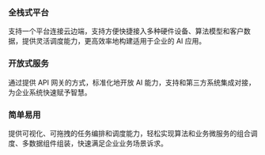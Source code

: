### 全栈式平台
支持一个平台连接云边端，支持方便快捷接入多种硬件设备、算法模型和客户数据，提供灵活调度能力，更高效率地构建适用于企业的 AI 应用。

### 开放式服务
通过提供 API 网关的方式，标准化地开放 AI 能力，支持和第三方系统集成对接，为企业系统快速赋予智慧。

### 简单易用
提供可视化、可拖拽的任务编排和调度能力，轻松实现算法和业务微服务的组合调度、多数据组件组装，快速满足企业业务场景诉求。
